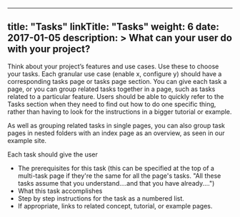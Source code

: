 
---
title: "Tasks"
linkTitle: "Tasks"
weight: 6
date: 2017-01-05
description: >
  What can your user do with your project?
---

Think about your project’s features and use cases. Use these to choose your tasks. Each granular use case (enable x, configure y) should have a corresponding tasks page or tasks page section. You can give each task a page, or you can group related tasks together in a page, such as tasks related to a particular feature. Users should be able to quickly refer to the Tasks section when they need to find out how to do one specific thing, rather than having to look for the instructions in a bigger tutorial or example.

As well as grouping related tasks in single pages, you can also group task pages in nested folders with an index page as an overview, as seen in our example site.

Each task should give the user

* The prerequisites for this task (this can be specified at the top of a multi-task page if they're the same for all the page's tasks. "All these tasks assume that you understand....and that you have already....")
* What this task accomplishes
* Step by step instructions for the task as a numbered list.
* If appropriate, links to related concept, tutorial, or example pages.

